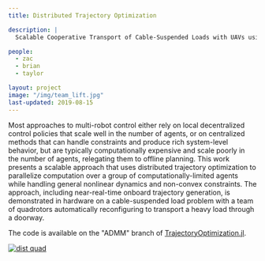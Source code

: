 ```yaml
---
title: Distributed Trajectory Optimization 

description: |
  Scalable Cooperative Transport of Cable-Suspended Loads with UAVs using Distributed Trajectory Optimization 

people:
  - zac
  - brian
  - taylor 

layout: project
image: "/img/team_lift.jpg"
last-updated: 2019-08-15
---
```

Most approaches to multi-robot control either rely on local decentralized control policies that scale well in the number of agents, or on centralized methods that can handle constraints and produce rich system-level behavior, but are typically computationally expensive and scale poorly in the number of agents, relegating them to offline planning. This work presents a scalable approach that uses distributed trajectory optimization to parallelize computation over a group of computationally-limited agents while handling general nonlinear dynamics and non-convex constraints. The approach, including near-real-time onboard trajectory generation, is demonstrated in hardware on a cable-suspended load problem with a team of quadrotors automatically reconfiguring to transport a heavy load through a doorway.

The code is available on the "ADMM" branch of [TrajectoryOptimization.jl](https://github.com/RoboticExplorationLab/TrajectoryOptimization.jl/tree/ADMM).

[![dist quad](http://img.youtube.com/vi/INr92G_qOls/0.jpg)](http://www.youtube.com/watch?v=INr92G_qOls "dist quad")
